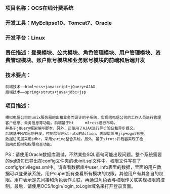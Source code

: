 ###   项目名称：OCS在线计费系统
###   开发工具：MyEclipse10、Tomcat7、Oracle
###   开发平台：Linux
###   责任描述：登录模块、公共模块、角色管理模块、用户管理模块、资费管理模块、账户账号模块和业务账号模块的前端和后端开发
###   技术要点：
    前端技术——html+css+javascript+jQuery+AJAX
    后端技术——spring+struts+java+jdbc+jsp
###   项目描述：
    模拟电信公司的unix服务器的出租业务而设计的子系统，实现给电信公司的工作人员进行管理客户信息、业务信息等功能。前端基于ht     ml+css进行布局，
    并基于jQuery框架编写脚本，另外，还使用了AJAX进行异步验证和异步提交。
    后端基于MVC思想开发，控制层采用struts的Action，表现层采用jsp+ognl标签，
    数据访问层采用jdbc，采用spring整合系统。另外，基于struts拦截器实现了检
    验网页超时和权限检查功能。
    
PS：请使用Oracle数据库测试，不然某些SQL语句可能出现问题。整个系统需要的sql语句已导出在config文件夹的dbinit.sql文件中。权限文件写在了config/privileges.xml中。请查看数据库中user_info表里的数据，里面的用户数据可以登录该系统，用户super拥有查看所有模块的权限。其他用户有其各自的权限。用户表示是先间接和角色表作关联，再通过角色表与权限作关联实现权限的控制。最后，请使用OCS/login/login_toLogin域名来打开登录页面。
